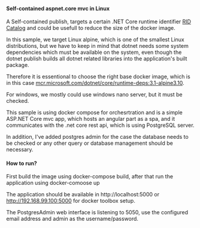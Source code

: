 #### Self-contained aspnet.core mvc in Linux

A Self-contained publish, targets a certain .NET Core runtime identifier [RID Catalog](https://docs.microsoft.com/en-us/dotnet/core/rid-catalog) and could be usefull to reduce the size of the docker image.

In this sample, we target Linux alpine, which is one of the smallest Linux distributions, but we have to keep in mind that dotnet needs some system dependencies which must be available on the system, even though the dotnet publish builds all dotnet related libraries into the application's built package. 

Therefore it is essentional to choose the right base docker image, which is in this case [mcr.microsoft.com/dotnet/core/runtime-deps:3.1-alpine3.10](https://hub.docker.com/_/microsoft-dotnet-core-runtime-deps/).

For windows, we mostly could use windows nano server, but it must be checked.

This sample is using docker compose for orchesrtration and is a simple ASP.NET Core mvc app, which hosts an angular part as a spa, and it communicates with the .net core rest api, which is using PostgreSQL server.

In addition, I've added postgres admin for the case the database needs to be checked or any other query or database management should be necessary.

#### How to run?

First build the image using docker-compose build, after that run the application using docker-comoose up

The application should be available in http://localhost:5000 or http://192.168.99.100:5000 for docker toolbox setup.

The PostgresAdmin web interface is listening to 5050, use the configured email address and admin as the username/password.